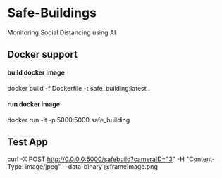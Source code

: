 # Safe-Buildings
Monitoring Social Distancing using AI


## Docker support
#### build docker image
docker build -f Dockerfile -t safe_building:latest .

#### run docker image
docker run -it -p 5000:5000 safe_building

## Test App
curl -X POST http://0.0.0.0:5000/safebuild?cameraID="3" -H "Content-Type: image/jpeg" --data-binary @frameImage.png
